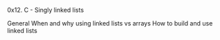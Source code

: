 0x12. C - Singly linked lists

General
When and why using linked lists vs arrays
How to build and use linked lists

